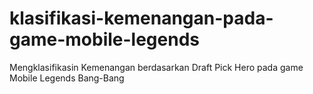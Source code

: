 # klasifikasi-kemenangan-pada-game-mobile-legends
Mengklasifikasin Kemenangan berdasarkan Draft Pick Hero pada game Mobile Legends Bang-Bang
